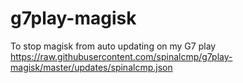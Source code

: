 # g7play-magisk
To stop magisk from auto updating on my G7 play
https://raw.githubusercontent.com/spinalcmp/g7play-magisk/master/updates/spinalcmp.json
